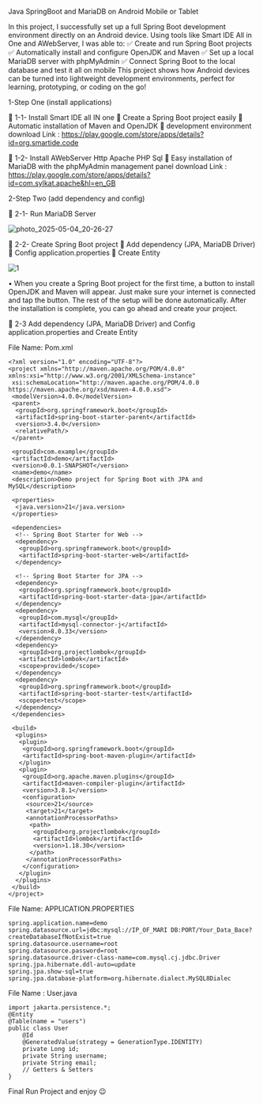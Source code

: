 Java SpringBoot and MariaDB on Android Mobile or Tablet

In this project, I successfully set up a full Spring Boot development environment directly on an Android device. Using tools like Smart IDE All in One and AWebServer, I was able to:
✅ Create and run Spring Boot projects
✅ Automatically install and configure OpenJDK and Maven
✅ Set up a local MariaDB server with phpMyAdmin
✅ Connect Spring Boot to the local database and test it all on mobile
This project shows how Android devices can be turned into lightweight development environments, perfect for learning, prototyping, or coding on the go!

1-Step One (install applications)

	1-1- Install Smart IDE all IN one
	Create a Spring Boot project easily
	Automatic installation of Maven and OpenJDK
	development environment
download Link : https://play.google.com/store/apps/details?id=org.smartide.code

	1-2- Install AWebServer Http Apache PHP Sql
	Easy installation of MariaDB with the phpMyAdmin management panel
download Link : https://play.google.com/store/apps/details?id=com.sylkat.apache&hl=en_GB



2-Step Two (add dependency and config)

	2-1- Run MariaDB Server

 ![photo_2025-05-04_20-26-27](https://github.com/user-attachments/assets/8f915cfd-2c0d-47c3-9f16-58e28cb644cb)


	2-2- Create Spring Boot project
	Add dependency (JPA, MariaDB Driver)
	Config application.properties
	Create Entity

![1](https://github.com/user-attachments/assets/21f99217-52bd-4616-815e-1554e508185d)

 
•	When you create a Spring Boot project for the first time, a button to install OpenJDK and Maven will appear. Just make sure your internet is connected and tap the button. The rest of the setup will be done automatically. After the installation is complete, you can go ahead and create your project.

	2-3 Add dependency (JPA, MariaDB Driver) and Config application.properties and Create Entity

File Name: Pom.xml
```
<?xml version="1.0" encoding="UTF-8"?>
<project xmlns="http://maven.apache.org/POM/4.0.0" xmlns:xsi="http://www.w3.org/2001/XMLSchema-instance"
 xsi:schemaLocation="http://maven.apache.org/POM/4.0.0 https://maven.apache.org/xsd/maven-4.0.0.xsd">
 <modelVersion>4.0.0</modelVersion>
 <parent>
  <groupId>org.springframework.boot</groupId>
  <artifactId>spring-boot-starter-parent</artifactId>
  <version>3.4.0</version>
  <relativePath/>
 </parent>

 <groupId>com.example</groupId>
 <artifactId>demo</artifactId>
 <version>0.0.1-SNAPSHOT</version>
 <name>demo</name>
 <description>Demo project for Spring Boot with JPA and MySQL</description>

 <properties>
  <java.version>21</java.version>
 </properties>

 <dependencies>
  <!-- Spring Boot Starter for Web -->
  <dependency>
   <groupId>org.springframework.boot</groupId>
   <artifactId>spring-boot-starter-web</artifactId>
  </dependency>

  <!-- Spring Boot Starter for JPA -->
  <dependency>
   <groupId>org.springframework.boot</groupId>
   <artifactId>spring-boot-starter-data-jpa</artifactId>
  </dependency>
  <dependency>
   <groupId>com.mysql</groupId>
   <artifactId>mysql-connector-j</artifactId>
   <version>8.0.33</version>
  </dependency>
  <dependency>
   <groupId>org.projectlombok</groupId>
   <artifactId>lombok</artifactId>
   <scope>provided</scope>
  </dependency>
  <dependency>
   <groupId>org.springframework.boot</groupId>
   <artifactId>spring-boot-starter-test</artifactId>
   <scope>test</scope>
  </dependency>
 </dependencies>

 <build>
  <plugins>
   <plugin>
    <groupId>org.springframework.boot</groupId>
    <artifactId>spring-boot-maven-plugin</artifactId>
   </plugin>
   <plugin>
    <groupId>org.apache.maven.plugins</groupId>
    <artifactId>maven-compiler-plugin</artifactId>
    <version>3.8.1</version>
    <configuration>
     <source>21</source>
     <target>21</target>
     <annotationProcessorPaths>
      <path>
       <groupId>org.projectlombok</groupId>
       <artifactId>lombok</artifactId>
       <version>1.18.30</version>
      </path>
     </annotationProcessorPaths>
    </configuration>
   </plugin>
  </plugins>
 </build>
</project>
```

File Name: APPLICATION.PROPERTIES
```
spring.application.name=demo
spring.datasource.url=jdbc:mysql://IP_OF_MARI DB:PORT/Your_Data_Bace?createDatabaseIfNotExist=true
spring.datasource.username=root
spring.datasource.password=root
spring.datasource.driver-class-name=com.mysql.cj.jdbc.Driver
spring.jpa.hibernate.ddl-auto=update
spring.jpa.show-sql=true
spring.jpa.database-platform=org.hibernate.dialect.MySQL8Dialec
```
File Name : User.java
```
import jakarta.persistence.*;
@Entity
@Table(name = "users")
public class User 
    @Id
    @GeneratedValue(strategy = GenerationType.IDENTITY)
    private Long id;
    private String username;
    private String email;
    // Getters & Setters
}
```
Final Run Project and enjoy 😉
